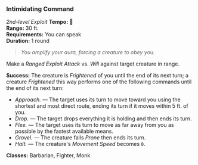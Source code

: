 ### Intimidating Command
*2nd-level Exploit*
**Tempo:** 🔵  
**Range:** 30 ft.  
**Requirements:** You can speak  
**Duration:** 1 round  

> *You amplify your aura, forcing a creature to obey you.*

Make a *Ranged Exploit Attack* vs. *Will* against target creature in range.

**Success:** The creature is *Frightened* of you until the end of its next turn; a creature *Frightened* this way performs one of the following commands until the end of its next turn:

* *Approach.* — The target uses its turn to move toward you using the shortest and most direct route, ending its turn if it moves within 5 ft. of you.
* *Drop.* — The target drops everything it is holding and then ends its turn.
* *Flee.* — The target uses its turn to move as far away from you as possible by the fastest available means.
* *Grovel.* — The creature falls *Prone* then ends its turn.
* *Halt.* — The creature's *Movement Speed* becomes `0`.

**Classes:** Barbarian, Fighter, Monk
